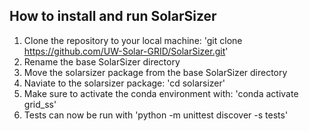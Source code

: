 ## How to install and run SolarSizer
1. Clone the repository to your local machine: 'git clone https://github.com/UW-Solar-GRID/SolarSizer.git'
2. Rename the base SolarSizer directory
2. Move the solarsizer package from the base SolarSizer directory
3. Naviate to the solarsizer package: 'cd solarsizer'
4. Make sure to activate the conda environment with: 'conda activate grid_ss'
5. Tests can now be run with 'python -m unittest discover -s tests'
